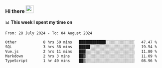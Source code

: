 ### Hi there <a href="https://www.gautamkrishnar.com/"><img src="https://media.giphy.com/media/hvRJCLFzcasrR4ia7z/giphy.gif" width="25px"></a>

📊 **This week I spent my time on**

<!--START_SECTION:waka-->

```txt
From: 28 July 2024 - To: 04 August 2024

Other            8 hrs 50 mins   ████████████░░░░░░░░░░░░░   47.47 %
SQL              3 hrs 38 mins   █████░░░░░░░░░░░░░░░░░░░░   19.54 %
Vue.js           2 hrs 11 mins   ███░░░░░░░░░░░░░░░░░░░░░░   11.80 %
Markdown         2 hrs 3 mins    ██▓░░░░░░░░░░░░░░░░░░░░░░   11.09 %
TypeScript       1 hr 40 mins    ██▒░░░░░░░░░░░░░░░░░░░░░░   08.96 %
```

<!--END_SECTION:waka-->
